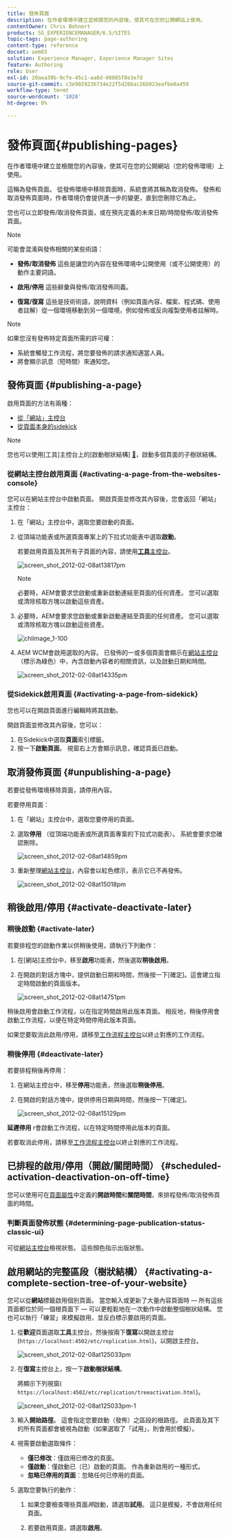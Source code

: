 ```yaml
---
title: 發佈頁面
description: 在作者環境中建立並檢閱您的內容後，使其可在您的公開網站上使用。
contentOwner: Chris Bohnert
products: SG_EXPERIENCEMANAGER/6.5/SITES
topic-tags: page-authoring
content-type: reference
docset: aem65
solution: Experience Manager, Experience Manager Sites
feature: Authoring
role: User
exl-id: 20aea30b-9cfe-45c1-aa8d-08085f8e3e7d
source-git-commit: c3e9029236734e22f5d266ac26b923eafbe0a459
workflow-type: tm+mt
source-wordcount: '1028'
ht-degree: 0%

---
```


# 發佈頁面{#publishing-pages}

在作者環境中建立並檢閱您的內容後，使其可在您的公開網站（您的發佈環境）上使用。

這稱為發佈頁面。 從發佈環境中移除頁面時，系統會將其稱為取消發佈。 發佈和取消發佈頁面時，作者環境仍會提供進一步的變更，直到您刪除它為止。

您也可以立即發佈/取消發佈頁面，或在預先定義的未來日期/時間發佈/取消發佈頁面。

>[!NOTE]
>
>可能會混淆與發佈相關的某些術語：
>
>* **發佈/取消發佈**
>  這些是讓您的內容在發佈環境中公開使用（或不公開使用）的動作主要詞語。
>
>* **啟用/停用**
>  這些辭彙與發佈/取消發佈同義。
>
>* **復寫/復寫**
>  這些是技術術語，說明資料（例如頁面內容、檔案、程式碼、使用者註解）從一個環境移動到另一個環境，例如發佈或反向複製使用者註解時。
>

>[!NOTE]
>
>如果您沒有發佈特定頁面所需的許可權：
>
>* 系統會觸發工作流程，將您要發佈的請求通知適當人員。
>* 將會顯示訊息（短時間）來通知您。
>

## 發佈頁面 {#publishing-a-page}

啟用頁面的方法有兩種：

* [從「網站」主控台](#activating-a-page-from-the-websites-console)
* [從頁面本身的sidekick](#activating-a-page-from-sidekick)

>[!NOTE]
>
>您也可以使用[工具]主控台上的[啟動樹狀結構] [&#128279;](#howtoactivateacompletesectiontreeofyourwebsite)，啟動多個頁面的子樹狀結構。

### 從網站主控台啟用頁面 {#activating-a-page-from-the-websites-console}

您可以在網站主控台中啟動頁面。 開啟頁面並修改其內容後，您會返回「網站」主控台：

1. 在「網站」主控台中，選取您要啟動的頁面。
1. 從頂端功能表或所選頁面專案上的下拉式功能表中選取&#x200B;**啟動**。

   若要啟用頁面及其所有子頁面的內容，請使用&#x200B;[**工具**&#x200B;主控台](/help/sites-classic-ui-authoring/classic-page-author-publish-pages.md#howtoactivateacompletesectiontreeofyourwebsite)。

   ![screen_shot_2012-02-08at13817pm](assets/screen_shot_2012-02-08at13817pm.png)

   >[!NOTE]
   >
   >必要時，AEM會要求您啟動或重新啟動連結至頁面的任何資產。 您可以選取或清除核取方塊以啟動這些資產。
   >
   >

1. 必要時，AEM會要求您啟動或重新啟動連結至頁面的任何資產。 您可以選取或清除核取方塊以啟動這些資產。

   ![chlimage_1-100](assets/chlimage_1-100.png)

1. AEM WCM會啟用選取的內容。 已發佈的一或多個頁面會顯示在[網站主控台](/help/sites-classic-ui-authoring/author-env-basic-handling.md#page-information-on-the-websites-console) （標示為綠色）中，內含啟動內容者的相關資訊，以及啟動日期和時間。

   ![screen_shot_2012-02-08at14335pm](assets/screen_shot_2012-02-08at14335pm.png)

### 從Sidekick啟用頁面 {#activating-a-page-from-sidekick}

您也可以在開啟頁面進行編輯時將其啟動。

開啟頁面並修改其內容後，您可以：

1. 在Sidekick中選取&#x200B;**頁面**&#x200B;索引標籤。
1. 按一下&#x200B;**啟動頁面**。
視窗右上方會顯示訊息，確認頁面已啟動。

## 取消發佈頁面 {#unpublishing-a-page}

若要從發佈環境移除頁面，請停用內容。

若要停用頁面：

1. 在「網站」主控台中，選取您要停用的頁面。
1. 選取&#x200B;**停用** （從頂端功能表或所選頁面專案的下拉式功能表）。 系統會要求您確認刪除。

   ![screen_shot_2012-02-08at14859pm](assets/screen_shot_2012-02-08at14859pm.png)

1. 重新整理[網站主控台](/help/sites-classic-ui-authoring/author-env-basic-handling.md#page-information-on-the-websites-console)，內容會以紅色標示，表示它已不再發佈。

   ![screen_shot_2012-02-08at15018pm](assets/screen_shot_2012-02-08at15018pm.png)

## 稍後啟用/停用 {#activate-deactivate-later}

### 稍後啟動 {#activate-later}

若要排程您的啟動作業以供稍後使用，請執行下列動作：

1. 在[網站]主控台中，移至&#x200B;**啟用**&#x200B;功能表，然後選取&#x200B;**稍後啟用**。
1. 在開啟的對話方塊中，提供啟動日期和時間，然後按一下[確定]。**&#x200B;** 這會建立指定時間啟動的頁面版本。

   ![screen_shot_2012-02-08at14751pm](assets/screen_shot_2012-02-08at14751pm.png)

稍後啟用會啟動工作流程，以在指定時間啟用此版本頁面。 相反地，稍後停用會啟動工作流程，以便在特定時間停用此版本頁面。

如果您要取消此啟用/停用，請移至[工作流程主控台](/help/sites-administering/workflows-administering.md#main-pars_title_3-yjqslz-refd)以終止對應的工作流程。

### 稍後停用 {#deactivate-later}

若要排程稍後再停用：

1. 在網站主控台中，移至&#x200B;**停用**&#x200B;功能表，然後選取&#x200B;**稍後停用**。

1. 在開啟的對話方塊中，提供停用日期與時間，然後按一下[確定]。**&#x200B;**

   ![screen_shot_2012-02-08at15129pm](assets/screen_shot_2012-02-08at15129pm.png)

**延遲停用** r會啟動工作流程，以在特定時間停用此版本的頁面。

若要取消此停用，請移至[工作流程主控台](/help/sites-administering/workflows-administering.md#main-pars_title_3-yjqslz-refd)以終止對應的工作流程。

## 已排程的啟用/停用（開啟/關閉時間） {#scheduled-activation-deactivation-on-off-time}

您可以使用可在[頁面屬性](/help/sites-classic-ui-authoring/classic-page-author-edit-page-properties.md)中定義的&#x200B;**開啟時間**&#x200B;和&#x200B;**關閉時間**，來排程發佈/取消發佈頁面的時間。

### 判斷頁面發佈狀態 {#determining-page-publication-status-classic-ui}

可從[網站主控台](/help/sites-classic-ui-authoring/author-env-basic-handling.md#page-information-on-the-websites-console)檢視狀態。 這些顏色指示出版狀態。

## 啟用網站的完整區段（樹狀結構） {#activating-a-complete-section-tree-of-your-website}

您可以從&#x200B;**網站**&#x200B;標籤啟用個別頁面。 當您輸入或更新了大量內容頁面時 — 所有這些頁面都位於同一個根頁面下 — 可以更輕鬆地在一次動作中啟動整個樹狀結構。 您也可以執行「練習」來模擬啟用，並反白標示要啟用的頁面。

1. 從&#x200B;**歡迎**&#x200B;頁面選取&#x200B;**工具**&#x200B;主控台，然後按兩下&#x200B;**復寫**&#x200B;以開啟主控台(`https://localhost:4502/etc/replication.html`)，以開啟主控台。

   ![screen_shot_2012-02-08at125033pm](assets/screen_shot_2012-02-08at125033pm.png)

1. 在&#x200B;**復寫**&#x200B;主控台上，按一下&#x200B;**啟動樹狀結構**。

   將顯示下列視窗( `https://localhost:4502/etc/replication/treeactivation.html`)。

   ![screen_shot_2012-02-08at125033pm-1](assets/screen_shot_2012-02-08at125033pm-1.png)

1. 輸入&#x200B;**開始路徑**。 這會指定您要啟動（發佈）之區段的根路徑。 此頁面及其下的所有頁面都會被視為啟動（如果選取了「試用」，則會用於模擬）。
1. 視需要啟動選取條件：

   * **僅已修改**：僅啟用已修改的頁面。
   * **僅啟動**：僅啟動已（已）啟動的頁面。 作為重新啟用的一種形式。
   * **忽略已停用的頁面**：忽略任何已停用的頁面。

1. 選取您要執行的動作：

   1. 如果您要檢查哪些頁面&#x200B;*將*&#x200B;啟動，請選取&#x200B;**試用**。 這只是模擬，不會啟用任何頁面。

   1. 若要啟用頁面，請選取&#x200B;**啟用**。
